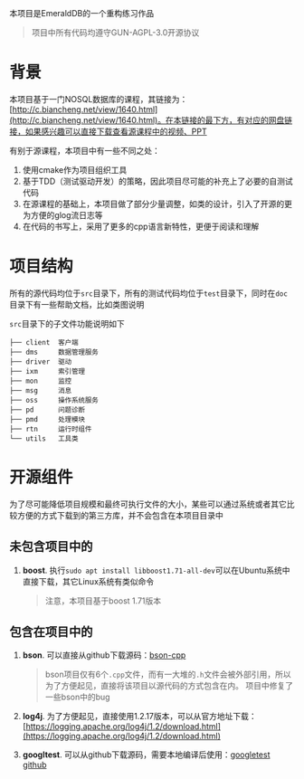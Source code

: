 本项目是EmeraldDB的一个重构练习作品
> 项目中所有代码均遵守GUN-AGPL-3.0开源协议

# 背景
本项目基于一门NOSQL数据库的课程，其链接为：[http://c.biancheng.net/view/1640.html](http://c.biancheng.net/view/1640.html)。在本链接的最下方，有对应的网盘链接，如果感兴趣可以直接下载查看源课程中的视频、PPT

有别于源课程，本项目中有一些不同之处：
1. 使用cmake作为项目组织工具
2. 基于TDD（测试驱动开发）的策略，因此项目尽可能的补充上了必要的自测试代码
3. 在源课程的基础上，本项目做了部分少量调整，如类的设计，引入了开源的更为方便的glog流日志等
4. 在代码的书写上，采用了更多的cpp语言新特性，更便于阅读和理解

# 项目结构
所有的源代码均位于`src`目录下，所有的测试代码均位于`test`目录下，同时在`doc`目录下有一些帮助文档，比如类图说明

`src`目录下的子文件功能说明如下
```shell
├── client  客户端
├── dms     数据管理服务
├── driver  驱动
├── ixm     索引管理
├── mon     监控
├── msg     消息
├── oss     操作系统服务
├── pd      问题诊断
├── pmd     处理模块
├── rtn     运行时组件
└── utils   工具类
```

# 开源组件
为了尽可能降低项目规模和最终可执行文件的大小，某些可以通过系统或者其它比较方便的方式下载到的第三方库，并不会包含在本项目目录中

## 未包含项目中的

1. **boost**. 执行`sudo apt install libboost1.71-all-dev`可以在Ubuntu系统中直接下载，其它Linux系统有类似命令
   > 注意，本项目基于boost 1.71版本

## 包含在项目中的

1. **bson**. 可以直接从github下载源码：[bson-cpp](https://github.com/jbenet/bson-cpp)
   > bson项目仅有6个`.cpp`文件，而有一大堆的`.h`文件会被外部引用，所以为了方便起见，直接将该项目以源代码的方式包含在内。
   > 项目中修复了一些bson中的bug

2. **log4j**. 为了方便起见，直接使用1.2.17版本，可以从官方地址下载：[https://logging.apache.org/log4j/1.2/download.html](https://logging.apache.org/log4j/1.2/download.html)
3. **googltest**. 可以从github下载源码，需要本地编译后使用：[googletest github](https://github.com/google/googletest)

